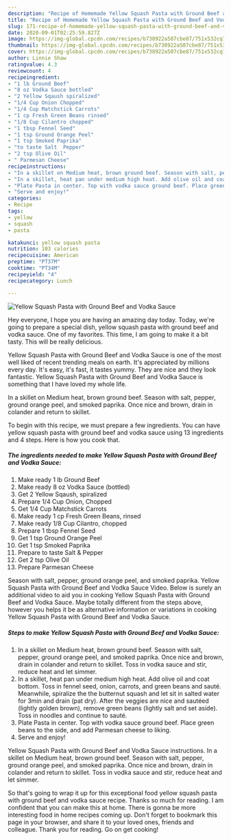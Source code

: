 ```yaml
---
description: "Recipe of Homemade Yellow Squash Pasta with Ground Beef and Vodka Sauce"
title: "Recipe of Homemade Yellow Squash Pasta with Ground Beef and Vodka Sauce"
slug: 171-recipe-of-homemade-yellow-squash-pasta-with-ground-beef-and-vodka-sauce
date: 2020-09-01T02:25:59.827Z
image: https://img-global.cpcdn.com/recipes/b738922a507cbe87/751x532cq70/yellow-squash-pasta-with-ground-beef-and-vodka-sauce-recipe-main-photo.jpg
thumbnail: https://img-global.cpcdn.com/recipes/b738922a507cbe87/751x532cq70/yellow-squash-pasta-with-ground-beef-and-vodka-sauce-recipe-main-photo.jpg
cover: https://img-global.cpcdn.com/recipes/b738922a507cbe87/751x532cq70/yellow-squash-pasta-with-ground-beef-and-vodka-sauce-recipe-main-photo.jpg
author: Linnie Shaw
ratingvalue: 4.3
reviewcount: 4
recipeingredient:
- "1 lb Ground Beef"
- "8 oz Vodka Sauce bottled"
- "2 Yellow Sqaush spiralized"
- "1/4 Cup Onion Chopped"
- "1/4 Cup Matchstick Carrots"
- "1 cp Fresh Green Beans rinsed"
- "1/8 Cup Cilantro chopped"
- "1 tbsp Fennel Seed"
- "1 tsp Ground Orange Peel"
- "1 tsp Smoked Paprika"
- "to taste Salt  Pepper"
- "2 tsp Olive Oil"
- " Parmesan Cheese"
recipeinstructions:
- "In a skillet on Medium heat, brown ground beef. Season with salt, pepper, ground orange peel, and smoked paprika. Once nice and brown, drain in colander and return to skillet. Toss in vodka sauce and stir, reduce heat and let simmer."
- "In a skillet, heat pan under medium high heat. Add olive oil and coat bottom. Toss in fennel seed, onion, carrots, and green beans and sauté. Meanwhile, spiralize the the butternut squash and let sit in salted water for 3min and drain (pat dry). After the veggies are nice and sautéed (lightly golden brown), remove green beans (lightly salt and set aside). Toss in noodles and continue to sauté."
- "Plate Pasta in center. Top with vodka sauce ground beef. Place green beans to the side, and add Parmesan cheese to liking."
- "Serve and enjoy!"
categories:
- Recipe
tags:
- yellow
- squash
- pasta

katakunci: yellow squash pasta 
nutrition: 103 calories
recipecuisine: American
preptime: "PT37M"
cooktime: "PT34M"
recipeyield: "4"
recipecategory: Lunch

---
```



![Yellow Squash Pasta with Ground Beef and Vodka Sauce](https://img-global.cpcdn.com/recipes/b738922a507cbe87/751x532cq70/yellow-squash-pasta-with-ground-beef-and-vodka-sauce-recipe-main-photo.jpg)

Hey everyone, I hope you are having an amazing day today. Today, we're going to prepare a special dish, yellow squash pasta with ground beef and vodka sauce. One of my favorites. This time, I am going to make it a bit tasty. This will be really delicious.

Yellow Squash Pasta with Ground Beef and Vodka Sauce is one of the most well liked of recent trending meals on earth. It's appreciated by millions every day. It's easy, it's fast, it tastes yummy. They are nice and they look fantastic. Yellow Squash Pasta with Ground Beef and Vodka Sauce is something that I have loved my whole life.

In a skillet on Medium heat, brown ground beef. Season with salt, pepper, ground orange peel, and smoked paprika. Once nice and brown, drain in colander and return to skillet.


To begin with this recipe, we must prepare a few ingredients. You can have yellow squash pasta with ground beef and vodka sauce using 13 ingredients and 4 steps. Here is how you cook that.

<!--inarticleads1-->

##### The ingredients needed to make Yellow Squash Pasta with Ground Beef and Vodka Sauce:

1. Make ready 1 lb Ground Beef
1. Make ready 8 oz Vodka Sauce (bottled)
1. Get 2 Yellow Sqaush, spiralized
1. Prepare 1/4 Cup Onion, Chopped
1. Get 1/4 Cup Matchstick Carrots
1. Make ready 1 cp Fresh Green Beans, rinsed
1. Make ready 1/8 Cup Cilantro, chopped
1. Prepare 1 tbsp Fennel Seed
1. Get 1 tsp Ground Orange Peel
1. Get 1 tsp Smoked Paprika
1. Prepare to taste Salt &amp; Pepper
1. Get 2 tsp Olive Oil
1. Prepare  Parmesan Cheese


Season with salt, pepper, ground orange peel, and smoked paprika. Yellow Squash Pasta with Ground Beef and Vodka Sauce Video. Below is surely an additional video to aid you in cooking Yellow Squash Pasta with Ground Beef and Vodka Sauce. Maybe totally different from the steps above, however you helps it be as alternative information or variations in cooking Yellow Squash Pasta with Ground Beef and Vodka Sauce. 

<!--inarticleads2-->

##### Steps to make Yellow Squash Pasta with Ground Beef and Vodka Sauce:

1. In a skillet on Medium heat, brown ground beef. Season with salt, pepper, ground orange peel, and smoked paprika. Once nice and brown, drain in colander and return to skillet. Toss in vodka sauce and stir, reduce heat and let simmer.
1. In a skillet, heat pan under medium high heat. Add olive oil and coat bottom. Toss in fennel seed, onion, carrots, and green beans and sauté. Meanwhile, spiralize the the butternut squash and let sit in salted water for 3min and drain (pat dry). After the veggies are nice and sautéed (lightly golden brown), remove green beans (lightly salt and set aside). Toss in noodles and continue to sauté.
1. Plate Pasta in center. Top with vodka sauce ground beef. Place green beans to the side, and add Parmesan cheese to liking.
1. Serve and enjoy!


Yellow Squash Pasta with Ground Beef and Vodka Sauce instructions. In a skillet on Medium heat, brown ground beef. Season with salt, pepper, ground orange peel, and smoked paprika. Once nice and brown, drain in colander and return to skillet. Toss in vodka sauce and stir, reduce heat and let simmer. 

So that's going to wrap it up for this exceptional food yellow squash pasta with ground beef and vodka sauce recipe. Thanks so much for reading. I am confident that you can make this at home. There is gonna be more interesting food in home recipes coming up. Don't forget to bookmark this page in your browser, and share it to your loved ones, friends and colleague. Thank you for reading. Go on get cooking!
